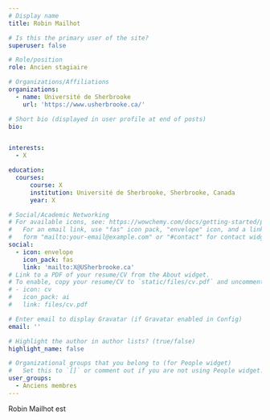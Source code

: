 ```yaml
---
# Display name
title: Robin Mailhot

# Is this the primary user of the site?
superuser: false

# Role/position
role: Ancien stagiaire

# Organizations/Affiliations
organizations:
  - name: Université de Sherbrooke
    url: 'https://www.usherbrooke.ca/'

# Short bio (displayed in user profile at end of posts)
bio: 


interests:
  - X

education:
  courses:
      course: X
      institution: Université de Sherbrooke, Sherbrooke, Canada
      year: X

# Social/Academic Networking
# For available icons, see: https://wowchemy.com/docs/getting-started/page-builder/#icons
#   For an email link, use "fas" icon pack, "envelope" icon, and a link in the
#   form "mailto:your-email@example.com" or "#contact" for contact widget.
social:
  - icon: envelope
    icon_pack: fas
    link: 'mailto:X@USherbrooke.ca'
# Link to a PDF of your resume/CV from the About widget.
# To enable, copy your resume/CV to `static/files/cv.pdf` and uncomment the lines below.
# - icon: cv
#   icon_pack: ai
#   link: files/cv.pdf

# Enter email to display Gravatar (if Gravatar enabled in Config)
email: ''

# Highlight the author in author lists? (true/false)
highlight_name: false

# Organizational groups that you belong to (for People widget)
#   Set this to `[]` or comment out if you are not using People widget.
user_groups:
  - Anciens membres
---
```


Robin Mailhot est 
